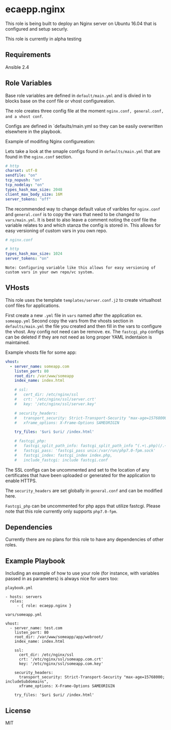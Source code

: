 ecaepp.nginx
=========

This role is being built to deploy an Nginx server on Ubuntu 16.04 that is configured and setup securly.

This role is currently in alpha testing

Requirements
------------

Ansible 2.4

Role Variables
--------------

Base role variables are defined in `default/main.yml` and is divied in to blocks base on the conf file or vhost configureation.

The role creates three config file at the moment `nginx.conf, general.conf, and a vhost conf`.

Configs are defined in `defaults/main.yml so they can be easily overwritten elsewhere in the playbook. 

Example of modifing Nginx configureation:

Lets take a look at the smaple configs found in `defaults/main.yml` that are found in the `nginx.conf` section.
```yaml
# http
charset: utf-8
sendfile: "on"
tcp_nopush: "on"
tcp_nodelay: "on"
types_hash_max_size: 2048
client_max_body_size: 16M
server_tokens: "off"
```

The recommended way to change default value of varibles for `nginx.conf` and `general.conf` is to copy the vars that need to be changed to `vars/main.yml`. It is best to also leave a comment noting the conf file the variable relates to and which stanza the config is stored in. This allows for easy versioning of custom vars in you own repo.

```yaml
# nginx.conf

# http
types_hash_max_size: 1024
server_tokens: "on"
```
```text
Note: Configuring variable like this allows for easy versioning of custom vars in your own repo/vc system.
```

VHosts
------
This role uses the template `templates/server.conf.j2` to create virtualhost conf files for applications.

First create a new `.yml` file in `vars` named after the application ex. `someapp.yml`
Second copy the vars from the vhosts section in `defaults/main.yml` the file you created and then fill in the vars to configure the vhost.
Any config not need can be remove. ex. The `fastcgi_php` configs can be deleted if they are not need as long proper YAML indentaion is maintained.

Example vhosts file for some app:
```yaml
vhost:
  - server_name: someapp.com
    listen_port: 80
    root_dir: /var/www/someapp
    index_name: index.html

    # ssl:
    #   cert_dir: /etc/nginx/ssl
    #   crt: '/etc/nginx/ssl/server.crt'
    #   key: '/etc/nginx/ssl/server.key'

    # security_headers:
    #   transport_security: Strict-Transport-Security "max-age=15768000; includeSubdomains",
    #   xframe_options: X-Frame-Options SAMEORIGIN

    try_files: '$uri $uri/ /index.html'

    # fastcgi_php:
    #   fastcgi_split_path_info: fastcgi_split_path_info ^(.+\.php)(/.+)$
    #   fastcgi_pass: 'fastcgi_pass unix:/var/run/php7.0-fpm.sock'
    #   fastcgi_index: fastcgi_index index.php,
    #   include_fastcgi: include fastcgi.conf
```
The SSL configs can be uncommented and set to the location of any certificates that have been uploaded or generated for the application to enable HTTPS.

The `security_headers` are set globally in `general.conf` and can be modified here.

`Fastcgi_php` can be uncommented for php apps that utilize fastcgi. Please note that this role currently only supports `php7.0-fpm`.

Dependencies
------------

Currently there are no plans for this role to have any dependencies of other roles.

Example Playbook
----------------

Including an example of how to use your role (for instance, with variables
passed in as parameters) is always nice for users too:
    
    playbook.yml

    - hosts: servers
      roles:
         - { role: ecaepp.nginx }

    vars/someapp.yml

    vhost:
      - server_name: test.com
        listen_port: 80
        root_dir: /var/www/someapp/app/webroot/
        index_name: index.html

        ssl:
          cert_dir: /etc/nginx/ssl
          crt: '/etc/nginx/ssl/someapp.com.crt'
          key: '/etc/nginx/ssl/someapp.com.key'

        security_headers:
          transport_security: Strict-Transport-Security "max-age=15768000; includeSubdomains",
          xframe_options: X-Frame-Options SAMEORIGIN

        try_files: '$uri $uri/ /index.html'


License
-------

MIT

